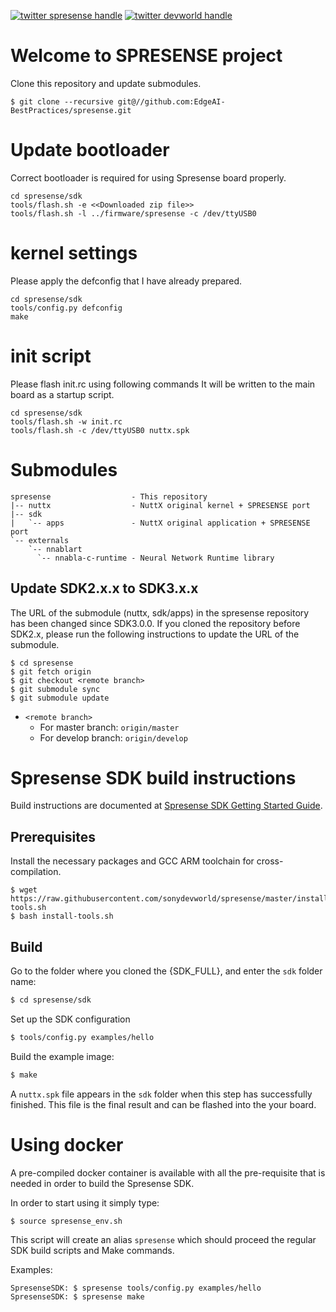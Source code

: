 [![twitter spresense handle][]][twitter spresense badge]
[![twitter devworld handle][]][twitter devworld badge]

# Welcome to SPRESENSE project

Clone this repository and update submodules.

```
$ git clone --recursive git@//github.com:EdgeAI-BestPractices/spresense.git
```

# Update bootloader

Correct bootloader is required for using Spresense board properly.

```
cd spresense/sdk
tools/flash.sh -e <<Downloaded zip file>>
tools/flash.sh -l ../firmware/spresense -c /dev/ttyUSB0
```

# kernel settings

Please apply the defconfig that I have already prepared.

```
cd spresense/sdk
tools/config.py defconfig
make
```

# init script

Please flash init.rc using following commands
It will be written to the main board as a startup script.

```
cd spresense/sdk
tools/flash.sh -w init.rc
tools/flash.sh -c /dev/ttyUSB0 nuttx.spk
```

# Submodules

```
spresense                  - This repository
|-- nuttx                  - NuttX original kernel + SPRESENSE port
|-- sdk
|   `-- apps               - NuttX original application + SPRESENSE port
`-- externals
    `-- nnablart
      `-- nnabla-c-runtime - Neural Network Runtime library
```

## Update SDK2.x.x to SDK3.x.x

The URL of the submodule (nuttx, sdk/apps) in the spresense repository has been changed since SDK3.0.0. If you cloned the repository before SDK2.x, please run the following instructions to update the URL of the submodule.

```
$ cd spresense
$ git fetch origin
$ git checkout <remote branch>
$ git submodule sync
$ git submodule update
```
* `<remote branch>`
  * For master branch: `origin/master`
  * For develop branch: `origin/develop`

# Spresense SDK build instructions

Build instructions are documented at [Spresense SDK Getting Started Guide](https://developer.sony.com/develop/spresense/docs/sdk_set_up_en.html).

## Prerequisites

Install the necessary packages and GCC ARM toolchain for cross-compilation.
```
$ wget https://raw.githubusercontent.com/sonydevworld/spresense/master/install-tools.sh
$ bash install-tools.sh
```

## Build

Go to the folder where you cloned the {SDK_FULL}, and enter the `sdk` folder name:
``` bash
$ cd spresense/sdk
```
Set up the SDK configuration
``` bash
$ tools/config.py examples/hello
```
Build the example image:
``` bash
$ make
```

A `nuttx.spk` file appears in the `sdk` folder when this step has successfully finished.
This file is the final result and can be flashed into the your board.

# Using docker

A pre-compiled docker container is available with all the pre-requisite that is needed in order to build the Spresense SDK.

In order to start using it simply type:

```
$ source spresense_env.sh
```

This script will create an alias `spresense` which should proceed the regular SDK build scripts and Make commands.

Examples:
```
SpresenseSDK: $ spresense tools/config.py examples/hello
SpresenseSDK: $ spresense make
```

[twitter spresense handle]: https://img.shields.io/twitter/follow/SpresensebySony?style=social&logo=twitter
[twitter spresense badge]: https://twitter.com/intent/follow?screen_name=SpresensebySony
[twitter devworld handle]: https://img.shields.io/twitter/follow/SonyDevWorld?style=social&logo=twitter
[twitter devworld badge]: https://twitter.com/intent/follow?screen_name=SonyDevWorld
